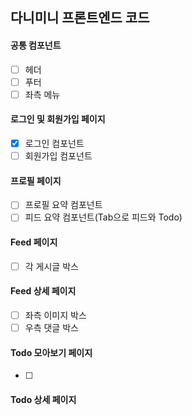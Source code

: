 ## 다니미니 프론트엔드 코드

#### 공통 컴포넌트

- [ ] 헤더
- [ ] 푸터
- [ ] 좌측 메뉴

#### 로그인 및 회원가입 페이지

- [x] 로그인 컴포넌트
- [ ] 회원가입 컴포넌트

#### 프로필 페이지

- [ ] 프로필 요약 컴포넌트
- [ ] 피드 요약 컴포넌트(Tab으로 피드와 Todo)

#### Feed 페이지

- [ ] 각 게시글 박스

#### Feed 상세 페이지

- [ ] 좌측 이미지 박스
- [ ] 우측 댓글 박스

#### Todo 모아보기 페이지

- [ ]

#### Todo 상세 페이지
